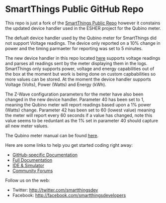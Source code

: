 # SmartThings Public GitHub Repo

This repo is just a fork of the [SmartThings Public Repo](https://github.com/SmartThingsCommunity/SmartThingsPublic) however it constains the updated device handler used in the ESHER project for the Qubino meter. 

The defualt device handler used by the Qubino meter for SmartThings did not support Voltage readings. The device only reported on a 10% change in power and the timing parmaeter for reporting was set to 5 minutes. 

The new device handler in this repo located [here](https://github.com/Warren-TUD/SmartThingsPublic/blob/master/devicetypes/smartthings/aeon-home-energy-meter.src/aeon-home-energy-meter.groovy) supports voltage readings and parses all readings sent by the meter displaying them in the logs. SmartThings only supports power, voltage and energy capabilities out of the box at the moment but work is being done on custom capbabilities so more values can be stored. At the moment the device handler supports Voltage (Volts), Power (Watts) and Energy (kWh). 

The Z-Wave configuration parameters for the meter have also been changed in the new device handler. Parameter 40 has been set to 1, meaning the Qubino meter will report readings based upon a 1% power (Watts) change. Parameter 42 has been set to 60 (lowest value) meaning the meter will report every 60 seconds if a value has changed, note this value seems to be reduntant as the 1% set in parameter 40 should capture all new meter values. 

The Qubino meter manual can be found [here](https://qubino.com/wp-content/uploads/2019/04/Qubino_Smart-Meter-PLUS-extended-manual_eng_3.4.pdf). 





Here are some links to help you get started coding right away:

* [GitHub-specific Documentation](http://docs.smartthings.com/en/latest/tools-and-ide/github-integration.html)
* [Full Documentation](http://docs.smartthings.com)
* [IDE & Simulator](http://ide.smartthings.com)
* [Community Forums](http://community.smartthings.com)

Follow us on the web:

* Twitter: http://twitter.com/smartthingsdev
* Facebook: http://facebook.com/smartthingsdevelopers
